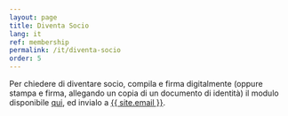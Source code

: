 ```yaml
---
layout: page
title: Diventa Socio
lang: it
ref: membership
permalink: /it/diventa-socio
order: 5
---
```


Per chiedere di diventare socio, compila e firma digitalmente (oppure stampa e firma, allegando un copia di un documento di identità) il modulo disponibile <a href="docs/eutopian-adesione-socio-ordinario.docx">qui</a>, ed invialo a <a href="mailto:{{ site.email }}">{{ site.email }}</a>.
